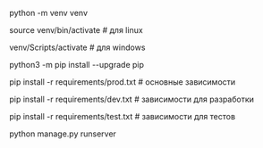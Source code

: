 python -m venv venv

source venv/bin/activate # для linux

venv/Scripts/activate # для windows

python3 -m pip install --upgrade pip

pip install -r requirements/prod.txt # основные зависимости

pip install -r requirements/dev.txt # зависимости для разработки

pip install -r requirements/test.txt # зависимости для тестов

python manage.py runserver